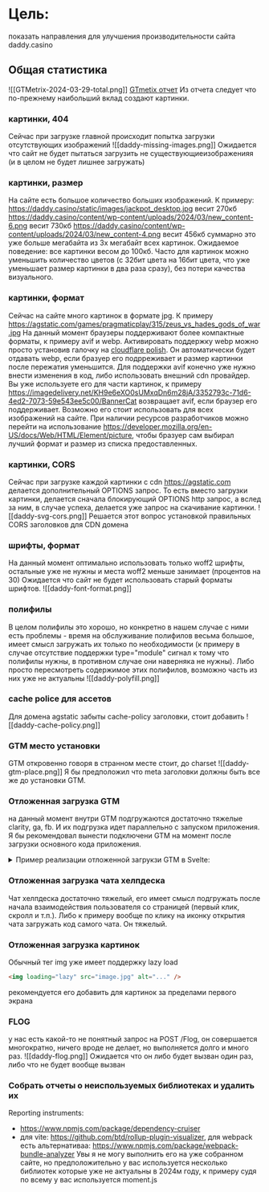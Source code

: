 # Цель: 
показать направления для улучшения производительности сайта daddy.casino

## Общая статистика
![[GTMetrix-2024-03-29-total.png]]
[GTmetix отчет](GTmetrix-report-daddy.casino-20240328T163420-PWDIYpIJ.pdf)
Из отчета следует что по-прежнему наибольший вклад создают картинки.
### картинки, 404
Сейчас при загрузке главной происходит попытка загрузки отсутствующих изображений
![[daddy-missing-images.png]]
Ожидается что сайт не будет пытаться загрузить не существующиеизображенияя (и в целом не будет лишнее загружать)

### картинки, размер
На сайте есть большое количество больших изображений.
К примеру: https://daddy.casino/static/images/jackpot_desktop.jpg весит 270кб
https://daddy.casino/content/wp-content/uploads/2024/03/new_content-6.png весит 730кб
https://daddy.casino/content/wp-content/uploads/2024/03/new_content-4.png весит 456кб
суммарно это уже больше мегабайта из 3х мегабайт всех картинок.
Ожидаемое поведение: все картинки весом до 100кб. Часто для картинок можно уменьшить количество цветов (с 32бит цвета на 16бит цвета, что уже уменьшает размер картинки в два раза сразу), без потери качества визуального.

### картинки, формат
Сейчас на сайте много картинок в формате jpg. 
К примеру https://agstatic.com/games/pragmaticplay/315/zeus_vs_hades_gods_of_war.jpg
На данный момент браузеры поддерживают более компактные форматы, к примеру avif и webp.
Активировать поддержку webp можно просто установив галочку на [cloudflare polish](https://developers.cloudflare.com/images/polish/). Он автоматически будет отдавать webp, если бразуер его подрреживает и размер картинки после пережатия уменьшится.
Для поддержки avif конечно уже нужно внести изменения в код, либо использовать внешний cdn провайдер. Вы уже используете его для части картинок, к примеру
https://imagedelivery.net/KH9e6eXO0sUMxqDn6m28jA/3352793c-71d6-4ed2-7073-59e543ee5c00/BannerCat возвращает avif, если браузер его поддерживает. Возможно его стоит использовать для всех изображений на сайте.
При наличии ресурсов разработчиков можно перейти на использование https://developer.mozilla.org/en-US/docs/Web/HTML/Element/picture, чтобы бразуер сам выбирал лучший формат и размер из списка предоставленных.

### картинки, CORS
Сейчас при загрузке каждой картинки с cdn https://agstatic.com делается дополнительный OPTIONS запрос. То есть вместо загрузки картинки, делается сначала блокирующий OPTIONS http запрос, а вслед за ним, в случае успеха, делается уже запрос на скачивание картинки.
![[daddy-svg-cors.png]]
Решается этот вопрос установкой правильных CORS заголовков для CDN домена

### шрифты, формат
На данный момент оптимально использовать только woff2 шрифты, остальные уже не нужны и места woff2 меньше занимает (процентов на 30)
Ожидается что сайт не будет использовать старый форматы шрифтов.
![[daddy-font-format.png]]

### полифилы
В целом полифилы это хорошо, но конкретно в нашем случае с ними есть проблемы - время на обслуживание полифилов весьма большое, имеет смысл загружать их только по необходимости (к примеру в случае отсутствие поддержки type="module" сигнал к тому что полифилы нужны, в противном случае они наверняка не нужны). Либо просто пересмотреть содержимое этих полифилов, возможно часть из них уже не актуальны
![[daddy-polyfill.png]]

### cache police для ассетов
Для домена agstatic забыты cache-policy заголовки, стоит добавить
![[daddy-cache-policy.png]]
### GTM место установки
GTM откровенно говоря в странном месте стоит, до charset
![[daddy-gtm-place.png]]
Я бы предположил что meta заголовки должны быть все же до установки GTM.
### Отложенная загрузка GTM
на данный момент внутри GTM подгружаются достаточно тяжелые clarity, ga, fb. И их подгрузка идет параллельно с запуском приложения. Я бы рекомендовал вынести подключени GTM на момент после загрузки основного кода приложения.
<details>
<summary>Пример реализации отложенной загрукзи GTM в Svelte:</summary>

```html
<script lang="ts" context="module">  
  let gtmLoaded = false;  
</script>  
  
<script lang="ts">  
  import { onMount } from 'svelte';  
  import { PUBLIC_GTM_TAG_ID } from '$env/static/public';  
  
  function setUpDataLayer() {  
    window.dataLayer = window.dataLayer || [];  
    window.dataLayer.push({  
      'gtm.start': new Date().getTime(),  
      event: 'gtm.js'  
    });  
  }  
  
  function setUpScript() {  
    if (!PUBLIC_GTM_TAG_ID) return;  
    let gtmScript = document.createElement('script');  
    gtmScript.src = `https://www.googletagmanager.com/gtm.js?id=${PUBLIC_GTM_TAG_ID}&l=dataLayer`;  
    document.head.appendChild(gtmScript);  
  }  
  
  onMount(() => {  
    if (gtmLoaded) return;  
    setUpDataLayer();  
    setUpScript();  
    gtmLoaded = true;  
  });  
</script>
```
</details>

### Отложенная загрузка чата хелпдеска
Чат хелпдеска достаточно тяжелый, его имеет смысл подгружать после начала взаимодействия пользователя со страницей (первый клик, скролл и т.п.). Либо к примеру вообще по клику на иконку открытия чата загружать код самого чата. Он тяжелый.

### Отложенная загрузка картинок
Обычный тег img уже имеет поддержку lazy load
```html
<img loading="lazy" src="image.jpg" alt="..." />
```
рекомендуется его добавить для картинок за пределами первого экрана

### FLOG
у нас есть какой-то не понятный запрос на POST /Flog, он совершается многократно, ничего вроде не делает, но выполняется долго и много раз.
![[daddy-flog.png]]
Ожидается что он либо будет вызван один раз, либо что не будет вообще вызван

### Собрать отчеты о неиспользуемых библиотеках и удалить их
Reporting instruments:
- https://www.npmjs.com/package/dependency-cruiser 
- для vite: https://github.com/btd/rollup-plugin-visualizer, для webpack есть альтернативаа: https://www.npmjs.com/package/webpack-bundle-analyzer
Увы я не могу выполнить его на уже собранном сайте, но предположительно у вас используется несколько библиотек которые уже не актуальны в 2024м году, к примеру судя по всему у вас используется moment.js